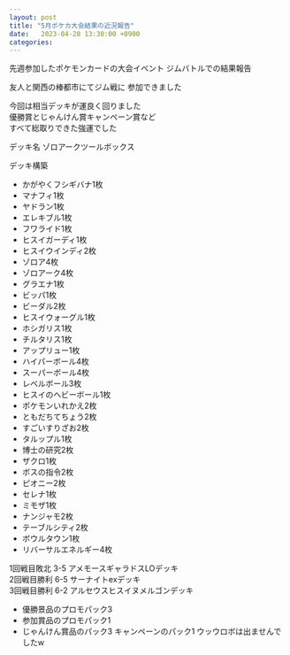 ```yaml
---
layout: post
title: "5月ポケカ大会結果の近況報告"
date:   2023-04-28 13:30:00 +0900
categories:
---
```

先週参加したポケモンカードの大会イベント
ジムバトルでの結果報告

友人と関西の棒都市にてジム戦に
参加できました

今回は相当デッキが運良く回りました  
優勝賞とじゃんけん賞キャンペーン賞など  
すべて総取りできた強運でした  

デッキ名 ゾロアークツールボックス  

デッキ構築
- かがやくフシギバナ1枚
- マナフィ1枚
- ヤドラン1枚
- エレキブル1枚
- フワライド1枚
- ヒスイガーディ1枚
- ヒスイウインディ2枚
- ゾロア4枚
- ゾロアーク4枚
- グラエナ1枚
- ビッパ1枚
- ビーダル2枚
- ヒスイウォーグル1枚
- ホシガリス1枚
- チルタリス1枚
- アップリュー1枚
- ハイパーボール4枚
- スーパーボール4枚
- レベルボール3枚
- ヒスイのヘビーボール1枚
- ポケモンいれかえ2枚
- ともだちてちょう2枚
- すごいすりざお2枚
- タルップル1枚
- 博士の研究2枚
- ザクロ1枚
- ボスの指令2枚
- ピオニー2枚
- セレナ1枚
- ミモザ1枚
- ナンジャモ2枚
- テーブルシティ2枚
- ボウルタウン1枚
- リバーサルエネルギー4枚

1回戦目敗北 3-5	アメモースギャラドスLOデッキ  
2回戦目勝利 6-5	サーナイトexデッキ  
3回戦目勝利 6-2	アルセウスヒスイヌメルゴンデッキ  

- 優勝景品のプロモパック3
- 参加賞品のプロモパック1
- じゃんけん賞品のパック3
   キャンペーンのパック1
ウッウロボは出ませんでしたw